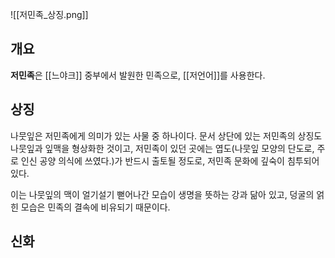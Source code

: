 ![[저민족_상징.png]]

## 개요
**저민족**은 [[느야크]] 중부에서 발원한 민족으로, 
[[저언어]]를 사용한다.

## 상징
나뭇잎은 저민족에게 의미가 있는 사물 중 하나이다. 
문서 상단에 있는 저민족의 상징도 나뭇잎과 잎맥을 형상화한 것이고, 
저민족이 있던 곳에는 엽도(나뭇잎 모양의 단도로, 주로 인신 공양 의식에 쓰였다.)가 반드시 출토될 정도로, 
저민족 문화에 깊숙이 침투되어 있다.

이는 나뭇잎의 맥이 얼기설기 뻗어나간 모습이 
생명을 뜻하는 강과 닮아 있고, 덩굴의 얽힌 모습은 
민족의 결속에 비유되기 때문이다.

## 신화